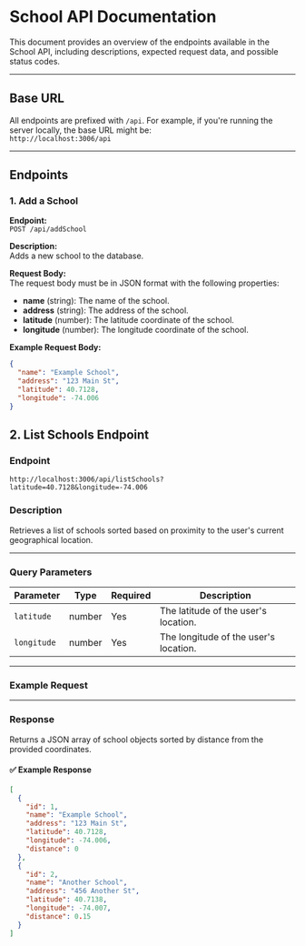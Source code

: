 # School API Documentation

This document provides an overview of the endpoints available in the School API, including descriptions, expected request data, and possible status codes.

---

## Base URL

All endpoints are prefixed with `/api`. For example, if you're running the server locally, the base URL might be:  
`http://localhost:3006/api`

---

## Endpoints

### 1. Add a School

**Endpoint:**  
`POST /api/addSchool`

**Description:**  
Adds a new school to the database.

**Request Body:**  
The request body must be in JSON format with the following properties:

- **name** (string): The name of the school.
- **address** (string): The address of the school.
- **latitude** (number): The latitude coordinate of the school.
- **longitude** (number): The longitude coordinate of the school.

**Example Request Body:**

```json
{
  "name": "Example School",
  "address": "123 Main St",
  "latitude": 40.7128,
  "longitude": -74.006
}
```

## 2. List Schools Endpoint

### **Endpoint**

`http://localhost:3006/api/listSchools?latitude=40.7128&longitude=-74.006`

### **Description**

Retrieves a list of schools sorted based on proximity to the user's current geographical location.

---

### **Query Parameters**

| Parameter   | Type   | Required | Description                           |
| ----------- | ------ | -------- | ------------------------------------- |
| `latitude`  | number | Yes      | The latitude of the user's location.  |
| `longitude` | number | Yes      | The longitude of the user's location. |

---

### **Example Request**

---

### **Response**

Returns a JSON array of school objects sorted by distance from the provided coordinates.

#### ✅ Example Response

```json
[
  {
    "id": 1,
    "name": "Example School",
    "address": "123 Main St",
    "latitude": 40.7128,
    "longitude": -74.006,
    "distance": 0
  },
  {
    "id": 2,
    "name": "Another School",
    "address": "456 Another St",
    "latitude": 40.7138,
    "longitude": -74.007,
    "distance": 0.15
  }
]
```
